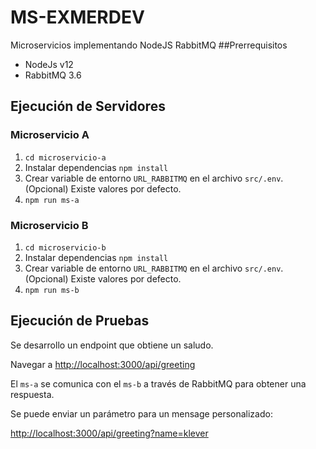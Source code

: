 # MS-EXMERDEV
Microservicios implementando NodeJS RabbitMQ
##Prerrequisitos
* NodeJs v12
* RabbitMQ 3.6
## Ejecución de Servidores
### Microservicio A
1. `cd microservicio-a`
2. Instalar dependencias `npm install`
3. Crear variable de entorno `URL_RABBITMQ` en el archivo `src/.env`. (Opcional) Existe valores por defecto.
4. `npm run ms-a`
### Microservicio B
1. `cd microservicio-b`
2. Instalar dependencias `npm install`
3. Crear variable de entorno `URL_RABBITMQ` en el archivo `src/.env`. (Opcional) Existe valores por defecto.
4. `npm run ms-b`
## Ejecución de Pruebas
Se desarrollo un endpoint que obtiene un saludo.

Navegar a [http://localhost:3000/api/greeting](http://localhost:3000/api/greeting)

El `ms-a` se comunica con el `ms-b` a través de RabbitMQ para obtener una respuesta.

Se puede enviar un parámetro para un mensage personalizado:

[http://localhost:3000/api/greeting?name=klever](http://localhost:3000/api/greeting?name=klever)
